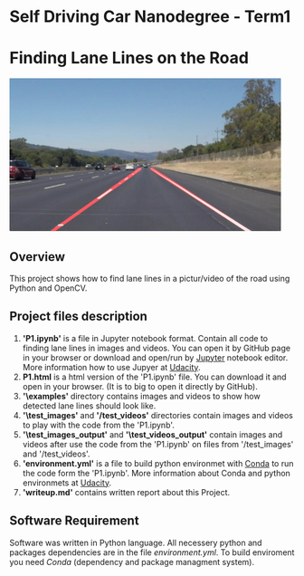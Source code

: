 # **Self Driving Car Nanodegree - Term1**
# Finding Lane Lines on the Road

<img src="examples/laneLines_thirdPass.jpg" width="480" alt="Combined Image" />

Overview
---
This project shows how to find lane lines in a pictur/video of the road using Python and OpenCV.

Project files description
---
1. **'P1.ipynb'** is a file in Jupyter notebook format. Contain all code to finding lane lines in images and videos. You can open it by GitHub page in your browser or download and open/run by [Jupyter](http://jupyter.org/) notebook editor. More information how to use  Jupyer at [Udacity](https://classroom.udacity.com/courses/ud1111). 
2. **P1.html** is a html version of the 'P1.ipynb' file. You can download it and open in your browser. (It is to big to open it directly by GitHub).
3. **'\examples'** directory contains images and videos to show how detected lane lines should look like.
4. **'\test_images'** and **'/test_videos'** directories contain images and videos to play with the code from the 'P1.ipynb'. 
5.  **'\test_images_output'** and **'\test_videos_output'** contain images and videos after use the code from the 'P1.ipynb' on files from '/test_images' and '/test_videos'.
6. **'environment.yml'** is a file to build python environmet with [Conda](https://conda.io/docs/) to run the code form the 'P1.ipynb'. More information about Conda and python environmets at [Udacity](https://classroom.udacity.com/courses/ud1111).
7. **'writeup.md'** contains written report about this Project.

Software Requirement
---
Software was written in Python language. All necessery python and packages dependencies are in the file _environment.yml_. To build enviroment you need _Conda_ (dependency and package managment system). 
